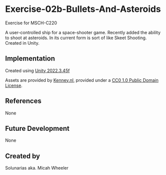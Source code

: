 # Exercise-02b-Bullets-And-Asteroids

Exercise for MSCH-C220

A user-controlled ship for a space-shooter game. Recently added the ability to shoot at asteroids. In its current form is sort of like Skeet Shooting. Created in Unity.

## Implementation

Created using [Unity 2022.3.45f](https://unity.com)

Assets are provided by [Kenney.nl](https://kenney.nl/assets/space-shooter-extension), provided under a [CC0 1.0 Public Domain License](https://creativecommons.org/publicdomain/zero/1.0/).

## References
None

## Future Development
None

## Created by
Solunarias aka. Micah Wheeler
